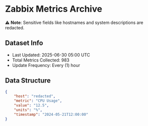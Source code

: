 # Zabbix Metrics Archive

⚠️ **Note**: Sensitive fields like hostnames and system descriptions are redacted.

## Dataset Info
- Last Updated: 2025-06-30 05:00 UTC
- Total Metrics Collected: 983
- Update Frequency: Every (1) hour

## Data Structure
```json
{
    "host": "redacted",
    "metric": "CPU Usage",
    "value": "12.5",
    "units": "%",
    "timestamp": "2024-05-21T12:00:00"
}
```
